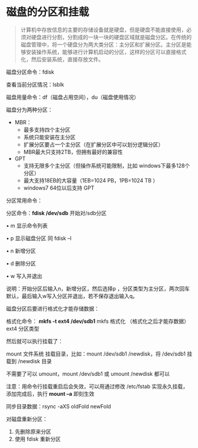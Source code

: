 # 磁盘的分区和挂载

> 计算机中存放信息的主要的存储设备就是硬盘，但是硬盘不能直接使用，必须对硬盘进行分割，分割成的一块一块的硬盘区域就是磁盘分区。在传统的磁盘管理中，将一个硬盘分为两大类分区：主分区和扩展分区。主分区是能够安装操作系统，能够进行计算机启动的分区，这样的分区可以直接格式化，然后安装系统，直接存放文件。

磁盘分区命令：fdisk

查看当前分区情况：lsblk

磁盘用量命令：df（磁盘占用空间），du（磁盘使用情况）

磁盘分为两种分区：

* MBR：
  * 最多支持四个主分区
  * 系统只能安装在主分区
  * 扩展分区要占一个主分区（在扩展分区中可以划分逻辑分区）
  * MBR最大只支持2TB，但拥有最好的兼容性
* GPT
  * 支持无限多个主分区（但操作系统可能限制，比如 windows下最多128个分区）
  * 最大支持18EB的大容量（1EB=1024 PB，1PB=1024 TB ）
  * windows7 64位以后支持 GPT

分区常用命令：

分区命令：**fdisk /dev/sdb** 开始对/sdb分区

• m 显示命令列表

• p 显示磁盘分区 同 fdisk –l

• n 新增分区

• d 删除分区

• w 写入并退出

说明：开始分区后输入n，新增分区，然后选择p ，分区类型为主分区，两次回车默认，最后输入w写入分区并退出，若不保存退出输入q。

磁盘分区后要进行格式化才能存储数据：

格式化命令： **mkfs -t ext4 /dev/sdb1**
mkfs 格式化 （格式化之后才能存数据）
ext4 分区类型

然后就可以执行挂载了：

mount 文件系统 挂载目录，比如：mount /dev/sdb1 /newdisk，将 /dev/sdb1 挂载到 /newdisk 目录

不需要了可以 umount，mount /dev/sdb1 或 umount /newdisk 都可以

注意：用命令行挂载重启后会失效，可以用通过修改 /etc/fstab 实现永久挂载，添加完成后，执行 **mount –a** 即刻生效

同步目录数据：rsync -aXS oldFold newFold



对磁盘重新分区：

1. 先删除原来分区
2. 使用 fdisk 重新分区